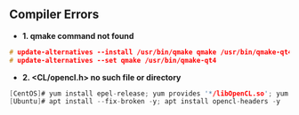 ## Compiler Errors

- **1. qmake command not found**
```c
# update-alternatives --install /usr/bin/qmake qmake /usr/bin/qmake-qt4 10
# update-alternatives --set qmake /usr/bin/qmake-qt4
```
- **2. <CL/opencl.h> no such file or directory**
```c
[CentOS]# yum install epel-release; yum provides '*/libOpenCL.so'; yum install ocl-icd-devel; yum install ocl*
[Ubuntu]# apt install --fix-broken -y; apt install opencl-headers -y
```

